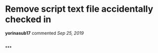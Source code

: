# Remove script text file accidentally checked in

**yorinasub17** commented *Sep 25, 2019*


<br />
***


